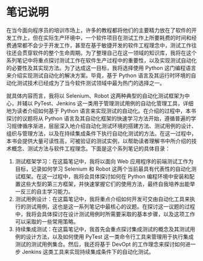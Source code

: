# 笔记说明

在当今面向程序员的培训市场上，许多的教程都将他们的主要精力放在了软件的开发工作上，但在实际生产环境中，一个软件项目在测试工作上所要耗费的时间和经费通常都不会少于开发工作，甚至在基于敏捷开发的软件工程理念中，测试工作往往还会贯穿软件的整个生命周期。为了整理自己在这一领域的知识库，我将在这个系列笔记中将重点探讨测试工作在软件生产过程中的重要性，以及实现测试自动化的必要性及其实现方法。为了达成这一目标，我将选择使用 Python 这门编程语言来介绍实现测试自动化的解决方案。毕竟，基于 Python 语言及其运行时环境的自动化测试技术已经成为了当今软件测试领域中最为热门的选择之一。

就具体内容而言，我将以 Selenium、Robot 这两种典型的自动化测试框架为中心，并辅以 PyTest、Jenkins 这一类用于管理测试用例的自动化管理工具，详细地为读者介绍如何基于 Python 语言来实现测试的自动化。在介绍的过程中，本书探讨的议题将从 Python 语言及其自动化框架的快速学习方法开始，遵循普遍的学习规律循序渐进，层层深入地介绍自动化测试环境的搭建方法、测试用例的设计、组织与管理方法，以及在持续集成条件下执行自动化测试的方法。在这一过程中，本书会提供大量可读性高，可被验证的测试实例，以帮助读者理解书中所介绍的技术概念、测试方法与软件工程理念。下面是这个系列笔记的具体目录：

1. 测试框架学习：在这篇笔记中，我将以面向 Web 应用程序的前端测试工作为目标，记录如何学习 Selenium 和 Robot 这两个当前最具有代表性的自动化测试框架。在这一过程中，我将会具体探讨如何在 Python 编程环境中安装和配置这些大型的第三方框架，并快速掌握它们的使用方法，最终自我培养出能举一反三的自主学习能力。
2. 测试用例设计：在这篇笔记中，我将重点介绍如何开发可交由自动化工具来执行的测试用例，这也是这一系列笔记中最核心的议题。在探讨这一议题的过程中，我将会具体探讨在设计测试用例时所需要采取的基本步骤，以及这项工作可以采取的一些常用策略。
3. 持续集成测试：在这篇笔记中，我首先会重点探讨集成测试的概念及其测试用例的设计方法，以及如何使用 PyTest 这一类命令行工具来管理用于执行集成测试的测试用例集合。然后，我还将基于 DevOpt 的工作理念来探讨如何进一步 Jenkins 这类工具来实现持续集成条件下的自动化测试。
